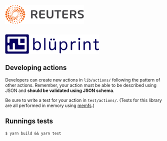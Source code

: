 ![Reuters](../badge.svg)

<br />
<img src="../logo.svg" width="300" alt="bluprint logo" />
<br />

## Developing actions

Developers can create new actions in `lib/actions/` following the pattern of other actions. Remember, your action must be able to be described using JSON and **should be validated using JSON schema**.

Be sure to write a test for your action in `test/actions/`. (Tests for this library are all performed in memory using [memfs](https://www.npmjs.com/package/memfs).)

## Runnings tests

```
$ yarn build && yarn test
```
